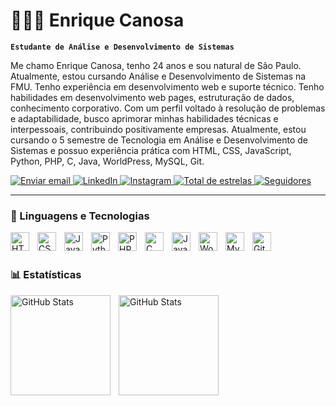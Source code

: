 # 👩🏻‍💻 Enrique Canosa

**`Estudante de Análise e Desenvolvimento de Sistemas`**

Me chamo Enrique Canosa, tenho 24 anos e sou natural de São Paulo. Atualmente, estou cursando Análise e Desenvolvimento de Sistemas na FMU.
Tenho experiência em desenvolvimento web e suporte técnico. Tenho habilidades em desenvolvimento web pages, estruturação de dados, conhecimento corporativo. Com um perfil voltado à resolução de problemas e adaptabilidade, busco aprimorar minhas habilidades técnicas e interpessoais, contribuindo positivamente empresas. Atualmente, estou cursando o 5 semestre de Tecnologia em Análise e Desenvolvimento de Sistemas e possuo experiência prática com  HTML, CSS, JavaScript, Python, PHP, C, Java, WorldPress, MySQL, Git.



<p align="left">
     <a href="mailto:developercanosa@outlook.com?subject=Contato&body=Olá,%20gostaria%20de%20entrar%20em%20contato.">
        <img 
            alt="Enviar email" 
            title="Entre em contato" 
            src="https://custom-icon-badges.demolab.com/badge/-Enviar%20Email-EA4335?logo=gmail&logoColor=white&style=for-the-badge&labelColor=CE4630"
        />
    </a>
    <a href="https://www.linkedin.com/in/enriquecanosa/">
        <img 
            alt="LinkedIn" 
            title="Conecte-se no LinkedIn" 
            src="https://custom-icon-badges.demolab.com/badge/-LinkedIn-0A66C2?logo=linkedin&logoColor=white&style=for-the-badge&labelColor=0A66C2"
        />
    </a>
    <a href="https://www.instagram.com/enrique_canosa?igsh=bW1oc284YnNnM3B0">
        <img 
            alt="Instagram" 
            title="Siga no Instagram" 
            src="https://custom-icon-badges.demolab.com/badge/-Instagram-E4405F?logo=instagram&logoColor=white&style=for-the-badge&labelColor=C93464"
        />
    </a>
    </a> 
    <a href="https://github.com/EnriqueCanosa">
        <img 
            alt="Total de estrelas" 
            title="Total de estrelas GitHub" 
            src="https://custom-icon-badges.demolab.com/github/stars/EnriqueCanosa?color=55960c&style=for-the-badge&labelColor=488207&logo=star&label=estrelas"
        />
    </a>
    <a href="https://github.com/EnriqueCanosa?tab=followers">
        <img 
            alt="Seguidores" 
            title="Me siga no GitHub" 
            src="https://custom-icon-badges.demolab.com/github/followers/EnriqueCanosa?color=236ad3&labelColor=1155ba&style=for-the-badge&logo=github&label=Seguidores&logoColor=white"
        />
    </a>
</p>

---

### 🤖 Linguagens e Tecnologias

<img 
    align="left" 
    alt="HTML"
    title="HTML" 
    width="30px" 
    style="padding-right: 10px;" 
    src="https://cdn.jsdelivr.net/gh/devicons/devicon@latest/icons/html5/html5-original.svg" 
/>
<img 
    align="left" 
    alt="CSS" 
    title="CSS"
    width="30px" 
    style="padding-right: 10px;" 
    src="https://cdn.jsdelivr.net/gh/devicons/devicon@latest/icons/css3/css3-original.svg" 
/>
<img 
    align="left" 
    alt="JavaScript" 
    title="JavaScript"
    width="30px" 
    style="padding-right: 10px;" 
    src="https://cdn.jsdelivr.net/gh/devicons/devicon@latest/icons/javascript/javascript-original.svg" 
/>
<img 
    align="left" 
    alt="Python" 
    title="Python"
    width="30px" 
    style="padding-right: 10px;" 
    src="https://cdn.jsdelivr.net/gh/devicons/devicon@latest/icons/python/python-original.svg" 
/>
<img 
    align="left" 
    alt="PHP" 
    title="PHP"
    width="30px" 
    style="padding-right: 10px;" 
    src="https://cdn.jsdelivr.net/gh/devicons/devicon@latest/icons/php/php-original.svg" 
/>
<img 
    align="left" 
    alt="C" 
    title="C"
    width="30px" 
    style="padding-right: 10px;" 
    src="https://cdn.jsdelivr.net/gh/devicons/devicon@latest/icons/c/c-original.svg"
/>
<img 
    align="left" 
    alt="Java" 
    title="Java"
    width="30px" 
    style="padding-right: 10px;" 
    src="https://cdn.jsdelivr.net/gh/devicons/devicon@latest/icons/java/java-original.svg"
/>
<img 
    align="left" 
    alt="WordPress" 
    title="WordPress"
    width="30px" 
    style="padding-right: 10px;" 
    src="https://cdn.jsdelivr.net/gh/devicons/devicon@latest/icons/wordpress/wordpress-plain.svg"    
/>
<img 
    align="left" 
    alt="MySQL" 
    title="MySQL"
    width="30px" 
    style="padding-right: 10px;" 
    src="https://cdn.jsdelivr.net/gh/devicons/devicon@latest/icons/mysql/mysql-original.svg"
/>
<img 
    align="left" 
    alt="Git" 
    title="Git"
    width="30px" 
    style="padding-right: 10px;" 
    src="https://cdn.jsdelivr.net/gh/devicons/devicon@latest/icons/git/git-original.svg"
/>
<br/>
<br/>

### 📊 Estatísticas

<p>
  <img 
    align="left" 
    alt="GitHub Stats" 
    height="160" 
    style="padding-right: 10px;" 
    src="https://github-readme-stats.vercel.app/api?username=EnriqueCanosa&show_icons=true&theme=blueberry&include_all_commits=true&locale=pt-br" 
  />
<img 
      align="left" 
      alt="GitHub Stats" 
      height="160" 
      src="https://github-readme-stats.vercel.app/api/top-langs/?username=EnriqueCanosa&theme=blueberry&layout=compact&custom_title=Tecnologias&langs_count=9" 
  />

</p>
